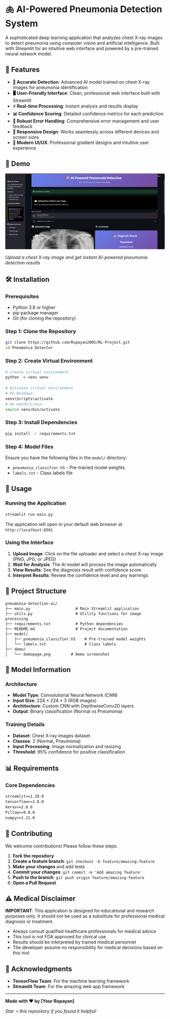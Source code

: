 # 🫁 AI-Powered Pneumonia Detection System

A sophisticated deep learning application that analyzes chest X-ray images to detect pneumonia using computer vision and artificial intelligence. Built with Streamlit for an intuitive web interface and powered by a pre-trained neural network model.

## 🌟 Features

- **🎯 Accurate Detection**: Advanced AI model trained on chest X-ray images for pneumonia identification
- **🖥️ User-Friendly Interface**: Clean, professional web interface built with Streamlit
- **⚡ Real-time Processing**: Instant analysis and results display
- **📊 Confidence Scoring**: Detailed confidence metrics for each prediction
- **🔧 Robust Error Handling**: Comprehensive error management and user feedback
- **📱 Responsive Design**: Works seamlessly across different devices and screen sizes
- **🎨 Modern UI/UX**: Professional gradient designs and intuitive user experience

## 🚀 Demo

![Demo Screenshot](demo/demo_page.png)

*Upload a chest X-ray image and get instant AI-powered pneumonia detection results*


## 🛠️ Installation

### Prerequisites

- Python 3.8 or higher
- pip package manager
- Git (for cloning the repository)

### Step 1: Clone the Repository

```bash
git clone https://github.com/Rupayan2005/ML-Project.git
cd Pneumonia Detector
```

### Step 2: Create Virtual Environment

```bash
# Create virtual environment
python -m venv venv

# Activate virtual environment
# On Windows:
venv\Scripts\activate
# On macOS/Linux:
source venv/bin/activate
```

### Step 3: Install Dependencies

```bash
pip install -r requirements.txt
```

### Step 4: Model Files

Ensure you have the following files in the `model/` directory:
- `pneumonia_classifier.h5` - Pre-trained model weights
- `labels.txt` - Class labels file

## 🎯 Usage

### Running the Application

```bash
streamlit run main.py
```

The application will open in your default web browser at `http://localhost:8501`

### Using the Interface

1. **Upload Image**: Click on the file uploader and select a chest X-ray image (PNG, JPG, or JPEG)
2. **Wait for Analysis**: The AI model will process the image automatically
3. **View Results**: See the diagnosis result with confidence score
4. **Interpret Results**: Review the confidence level and any warnings


## 📁 Project Structure

```
pneumonia-detection-ai/
├── main.py                    # Main Streamlit application
├── utils.py                   # Utility functions for image processing
├── requirements.txt           # Python dependencies
├── README.md                  # Project documentation
├── model/
│   ├── pneumonia_classifier.h5    # Pre-trained model weights
│   └── labels.txt                 # Class labels
├── demo/
│   └── demopage.png         # Demo screenshot
```

## 🧠 Model Information

### Architecture
- **Model Type**: Convolutional Neural Network (CNN)
- **Input Size**: 224 × 224 × 3 (RGB images)
- **Architecture**: Custom CNN with DepthwiseConv2D layers
- **Output**: Binary classification (Normal vs Pneumonia)

### Training Details
- **Dataset**: Chest X-ray images dataset
- **Classes**: 2 (Normal, Pneumonia)
- **Input Processing**: Image normalization and resizing
- **Threshold**: 95% confidence for positive classification


## 📊 Requirements

### Core Dependencies

```txt
streamlit>=1.28.0
tensorflow>=2.8.0
keras>=2.8.0
Pillow>=9.0.0
numpy>=1.21.0
```

## 🤝 Contributing

We welcome contributions! Please follow these steps:

1. **Fork the repository**
2. **Create a feature branch**: `git checkout -b feature/amazing-feature`
3. **Make your changes** and add tests
4. **Commit your changes**: `git commit -m 'Add amazing feature'`
5. **Push to the branch**: `git push origin feature/amazing-feature`
6. **Open a Pull Request**



## ⚠️ Medical Disclaimer

**IMPORTANT**: This application is designed for educational and research purposes only. It should not be used as a substitute for professional medical diagnosis or treatment. 

- Always consult qualified healthcare professionals for medical advice
- This tool is not FDA approved for clinical use
- Results should be interpreted by trained medical personnel
- The developer assume no responsibility for medical decisions based on this tool

## 🙏 Acknowledgments

- **TensorFlow Team**: For the machine learning framework
- **Streamlit Team**: For the amazing web app framework


---

**Made with ❤️ by [Your Rupayan]**

*Star ⭐ this repository if you found it helpful!*